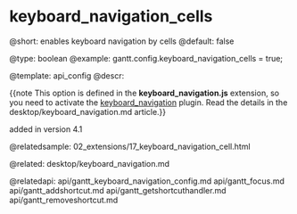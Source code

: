 keyboard_navigation_cells
=============

@short: enables keyboard navigation by cells
@default: false	

@type: boolean
@example:
gantt.config.keyboard_navigation_cells = true;

@template:	api_config
@descr:

{{note This option is defined in the **keyboard_navigation.js** extension, so you need to activate the [keyboard_navigation](desktop/extensions_list.md#keyboardnavigation) plugin. Read the details in the desktop/keyboard_navigation.md article.}}





added in version 4.1

@relatedsample:
02_extensions/17_keyboard_navigation_cell.html

@related:
desktop/keyboard_navigation.md

@relatedapi:
api/gantt_keyboard_navigation_config.md
api/gantt_focus.md
api/gantt_addshortcut.md
api/gantt_getshortcuthandler.md
api/gantt_removeshortcut.md
